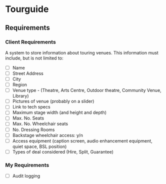 # Tourguide

## Requirements


### Client Requirements

A system to store information about touring venues.
This information must include, but is not limited to:

- [ ] Name
- [ ] Street Address
- [ ] City
- [ ] Region
- [ ] Venue type - (Theatre, Arts Centre, Outdoor theatre, Community Venue, Library)
- [ ] Pictures of venue (probably on a slider)
- [ ] Link to tech specs
- [ ] Maximum stage width (and height and depth)
- [ ] Max. No. Seats
- [ ] Max. No. Wheelchair seats
- [ ] No. Dressing Rooms
- [ ] Backstage wheelchair access: y/n
- [ ] Access equipment (caption screen, audio enhancement equipment, quiet space, BSL position)
- [ ] Types of deal considered (Hire, Split, Guarantee)

### My Requirements

- [ ] Audit logging
